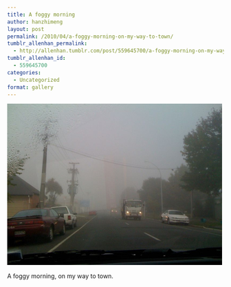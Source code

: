 ```yaml
---
title: A foggy morning
author: hanzhimeng
layout: post
permalink: /2010/04/a-foggy-morning-on-my-way-to-town/
tumblr_allenhan_permalink:
  - http://allenhan.tumblr.com/post/559645700/a-foggy-morning-on-my-way-to-town
tumblr_allenhan_id:
  - 559645700
categories:
  - Uncategorized
format: gallery
---
```

[<img class="alignnone size-full wp-image-489" alt="tumblr_l1nzl7b0GU1qzkacto1_" src="/images/uploads/2013/03/tumblr_l1nzl7b0GU1qzkacto1_.jpg" width="500" height="375" />][1]

A foggy morning, on my way to town.

 [1]: /images/uploads/2013/03/tumblr_l1nzl7b0GU1qzkacto1_.jpg
